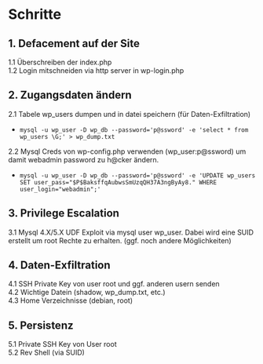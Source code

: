 # Schritte

## 1. Defacement auf der Site
1.1 Überschreiben der index.php <br>
1.2 Login mitschneiden via http server in wp-login.php 

## 2. Zugangsdaten ändern
2.1 Tabele wp_users dumpen und in datei speichern (für Daten-Exfiltration) <br>
  * `mysql -u wp_user -D wp_db --password='p@ssword' -e 'select * from wp_users \G;' > wp_dump.txt` <br>
  
2.2 Mysql Creds von wp-config.php verwenden (wp_user:p@ssword) um damit webadmin password zu h@cker ändern. <br>
  * `mysql -u wp_user -D wp_db --password='p@ssword' -e 'UPDATE wp_users SET user_pass="$P$BaksffqAubwsSmUzqQH37A3ngByAy8." WHERE user_login="webadmin";'`
  
## 3. Privilege Escalation
3.1 Mysql 4.X/5.X UDF Exploit via mysql user wp_user. Dabei wird eine SUID erstellt um root Rechte zu erhalten. (ggf. noch andere Möglichkeiten)

## 4. Daten-Exfiltration
4.1 SSH Private Key von user root und ggf. anderen usern senden <br>
4.2 Wichtige Datein (shadow, wp_dump.txt, etc.) <br>
4.3 Home Verzeichnisse (debian, root)

## 5. Persistenz
5.1 Private SSH Key von User root <br>
5.2 Rev Shell (via SUID)
